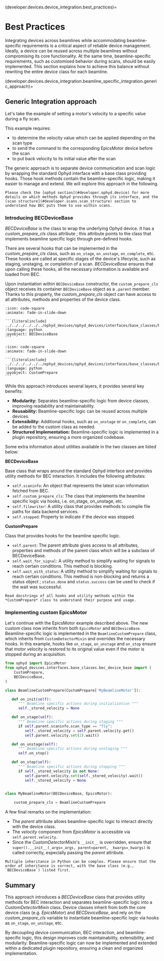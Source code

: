 (developer.devices.device_integration.best_practices)=
# Best Practices

Integrating devices across beamlines while accommodating beamline-specific requirements is a critical aspect of reliable device management. Ideally, a device can be reused across multiple beamlines without compromising its core functionality. At the same time, beamline-specific requirements, such as customised behavior during scans, should be easily implemented. This section explains how to achieve this balance without rewriting the entire device class for each beamline. 

(developer.devices.device_integration.beamline_specific_integration.generic_approach)=
## Generic Integration approach

Let's take the example of setting a motor's velocity to a specific value during a fly scan.

This example requires:

- to determine the velocity value which can be applied depending on the scan type
- to send the command to the corresponding EpicsMotor device before the scan
- to put back velocity to its initial value after the scan

The generic approach is to separate device communication and scan logic by wrapping the standard Ophyd interface with a base class providing hooks. Those hook methods contain the beamline-specific logic, making it easier to manage and extend. We will explore this approach in the following.

````{note}
Please check the [ophyd section](#developer.ophyd.device) for more details on which methods Ophyd provides through its interface, and the [scan structure](#developer.scans.scan_structure) section to understand how BEC puts them to use within scans.
````

### Introducing BECDeviceBase

*BECDeviceBase* is the class to wrap the underlying Ophyd device. It has a *custom_prepare_cls* class attribute ; this attribute points to the class that implements beamline specific logic through pre-defined hooks. 

There are several hooks that can be implemented in the *custom_prepare_cls* class, such as `on_stage`, `on_unstage`, `on_complete`, etc. These hooks are called at specific stages of the device's lifecycle, such as staging, unstaging, or completion of a scan. *BECDeviceBase* ensures that upon calling these hooks, all the necessary information is available and loaded from BEC.

Upon instantiation within `BECDeviceBase` constructor, the `custom_prepare_cls` object receives its container `BECDeviceBase` object as a `.parent` member. Thanks to this property, the *custom_prepare_cls* object can have access to all attributes, methods and properties of the device class.

````{dropdown} View code: BECDeviceBase
:icon: code-square
:animate: fade-in-slide-down

```{literalinclude} ../../../../../../ophyd_devices/ophyd_devices/interfaces/base_classes/bec_device_base.py
:language: python
:pyobject: BECDeviceBase
```
````

````{dropdown} View code: CustomPrepare
:icon: code-square
:animate: fade-in-slide-down

```{literalinclude} ../../../../../../ophyd_devices/ophyd_devices/interfaces/base_classes/bec_device_base.py
:language: python
:pyobject: CustomPrepare
```
````

While this approach introduces several layers, it provides several key benefits:
- **Modularity:** Separates beamline-specific logic from device classes, improving readability and maintainability.
- **Reusability:** Beamline-specific logic can be reused across multiple devices.
- **Extensibility:** Additional hooks, such as `on_unstage` or `on_complete`, can be added to the custom class as needed.
- **Structured Implementation:** Beamline-specific logic is implemented in a plugin repository, ensuring a more organized codebase.

Some extra information about utilities available in the two classes are listed below:

**BECDeviceBase**

Base class that wraps around the standard Ophyd interface and provides utility methods for BEC interaction. It includes the following attributes:
* `self.scaninfo`: An object that represents the latest scan information fetched from BEC.
* `self.custom_prepare_cls`: The class that implements the beamline specific logic via hooks, i.e. on_stage, on_unstage, etc.
* `self.filewriter`: A utility class that provides methods to compile file paths for data backend services.
* `self.stopped`: Property to indicate if the device was stopped.

**CustomPrepare**

Class that provides hooks for the beamline specific logic. 
* `self.parent`: The parent attribute gives access to all attributes, properties and methods of the parent class which will be a subclass of BECDeviceBase.
* `self.wait_for_signal`: A utility method to simplify waiting for signals to reach certain conditions. This method is blocking.
* `self.wait_with_status`: A utility method to simplify waiting for signals to reach certain conditions. This method is non-blocking and returns a status object ; `status.done` and `status.success` can be used to check if the wait was successful.

````{note}
Read docstrings of all hooks and utility methods within the *CustomPrepare* class to understand their purpose and usage.
````

### Implementing custom EpicsMotor

Let's continue with the EpicsMotor example described above. The new custom class now inherits from both `EpicsMotor` and `BECDeviceBase`. Beamline-specific logic is implemented in the `BeamlineCustomPrepare` class, which inherits from `CustomDetectorMixin` and overrides the necessary hooks. In this example, hooks like `on_stage`, `on_unstage` and `on_stop` ensure that motor velocity is restored to its original value even if the motor is stopped during an acquisition.


``` python
from ophyd import EpicsMotor
from ophyd_devices.interfaces.base_classes.bec_device_base import (
    CustomPrepare,
    BECDeviceBase,
)

class BeamlineCustomPrepare(CustomPrepare['MyBeamlineMotor']):

   def on_init(self):
      """ Beamline specific actions during initialization """
      self._stored_velocity = None

   def on_stage(self):
      """ Beamline specific actions during staging """
      if self.parent.scaninfo.scan_type == "fly":
         self._stored_velocity = self.parent.velocity.get()
         self.parent.velocity.set(2).wait()

   def on_unstage(self):
      """ Beamline specific actions during unstaging """
      self.on_stop()

   def on_stop(self):
      """ Beamline specific actions during stopping """
      if self._stored_velocity is not None:
         self.parent.velocity.set(self._stored_velocity).wait()
         self._stored_velocity = None
   

class MyBeamlineMotor(BECDeviceBase, EpicsMotor):

    custom_prepare_cls = BeamlineCustomPrepare
```

A few final remarks on the implementation:
- The *parent* attribute allows beamline-specific logic to interact directly with the device class.
- The *velocity* component from *EpicsMotor* is accessible via `self.parent.velocity`.
- Since the *CustomDetectorMixin*'s `__init__` is overridden, ensure that `super().__init__(_args=_args, parent=parent, _kwargs=_kwargs)` is called correctly, especially passing the *parent* attribute.

````{note}
Multiple inheritance in Python can be complex. Please ensure that the order of inheritance is correct, with the base class (e.g., `BECDeviceBase`) listed first.
````

## Summary
This approach introduces a  *BECDeviceBase* class that provides utility methods for BEC interaction and separates beamline-specific logic into a *CustomDetectorMixin* class. Device classes inherit from both the core device class (e.g. *EpicsMotor*) and *BECDeviceBase*, and rely on the *custom_prepare_cls* variable to instantiate beamline-specific logic via hooks as `on_stage`, `on_unstage`, etc.

By decoupling device communication, BEC interaction, and beamline-specific logic, this design improves code maintainability, extensibility, and modularity. Beamline-specific logic can now be implemented and extended within a dedicated plugin repository, ensuring a clean and organized implementation.

